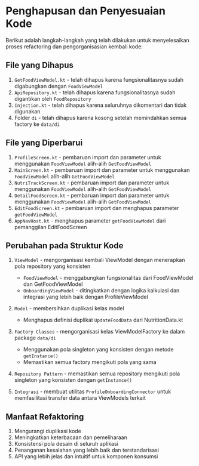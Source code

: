 # Penghapusan dan Penyesuaian Kode

Berikut adalah langkah-langkah yang telah dilakukan untuk menyelesaikan proses refactoring dan pengorganisasian kembali kode:

## File yang Dihapus
1. `GetFoodViewModel.kt` - telah dihapus karena fungsionalitasnya sudah digabungkan dengan `FoodViewModel`
2. `ApiRepository.kt` - telah dihapus karena fungsionalitasnya sudah digantikan oleh `FoodRepository`
3. `Injection.kt` - telah dihapus karena seluruhnya dikomentari dan tidak digunakan
4. Folder `di` - telah dihapus karena kosong setelah memindahkan semua factory ke `data/di`

## File yang Diperbarui
1. `ProfileScreen.kt` - pembaruan import dan parameter untuk menggunakan `FoodViewModel` alih-alih `GetFoodViewModel`
2. `MainScreen.kt` - pembaruan import dan parameter untuk menggunakan `FoodViewModel` alih-alih `GetFoodViewModel`
3. `NutriTrackScreen.kt` - pembaruan import dan parameter untuk menggunakan `FoodViewModel` alih-alih `GetFoodViewModel`
4. `DetailFoodScreen.kt` - pembaruan import dan parameter untuk menggunakan `FoodViewModel` alih-alih `GetFoodViewModel`
5. `EditFoodScreen.kt` - pembaruan import dan menghapus parameter `getFoodViewModel`
6. `AppNavHost.kt` - menghapus parameter `getFoodViewModel` dari pemanggilan EditFoodScreen

## Perubahan pada Struktur Kode
1. `ViewModel` - mengorganisasi kembali ViewModel dengan menerapkan pola repository yang konsisten
   - `FoodViewModel` - menggabungkan fungsionalitas dari FoodViewModel dan GetFoodViewModel
   - `OnboardingViewModel` - ditingkatkan dengan logika kalkulasi dan integrasi yang lebih baik dengan ProfileViewModel

2. `Model` - membersihkan duplikasi kelas model
   - Menghapus definisi duplikat `UpdateFoodData` dari NutritionData.kt

2. `Factory Classes` - mengorganisasi kelas ViewModelFactory ke dalam package `data/di`
   - Menggunakan pola singleton yang konsisten dengan metode `getInstance()`
   - Memastikan semua factory mengikuti pola yang sama

3. `Repository Pattern` - memastikan semua repository mengikuti pola singleton yang konsisten dengan `getInstance()`

4. `Integrasi` - membuat utilitas `ProfileOnboardingConnector` untuk memfasilitasi transfer data antara ViewModels terkait

## Manfaat Refaktoring
1. Mengurangi duplikasi kode
2. Meningkatkan keterbacaan dan pemeliharaan
3. Konsistensi pola desain di seluruh aplikasi
4. Penanganan kesalahan yang lebih baik dan terstandarisasi
5. API yang lebih jelas dan intuitif untuk komponen konsumsi
